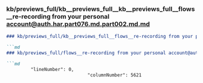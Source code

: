 ### kb/previews_full/kb__previews_full__kb__previews_full__flows__re-recording from your personal account@auth.har.part076.md.part002.md.md

```md
### kb/previews_full/kb__previews_full__flows__re-recording from your personal account@auth.har.part076.md.part002.md

```md
### kb/previews_full/flows__re-recording from your personal account@auth.har.part076.md (part 002)

```md
         "lineNumber": 0,
                              "columnNumber": 5621
 
```

```

```

```
